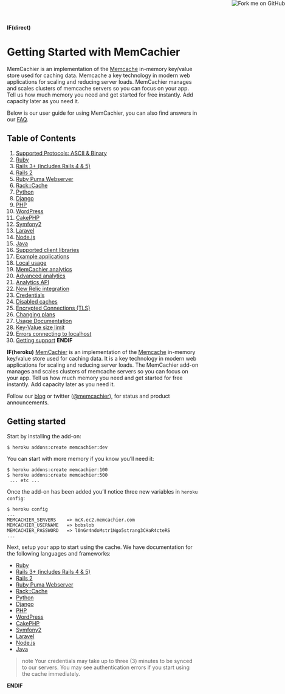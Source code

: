 **IF(direct)**
<a href="https://github.com/memcachier/docs"><img style="position: absolute; top: 0; right: 0; border: 0;" src="https://github-camo.global.ssl.fastly.net/e7bbb0521b397edbd5fe43e7f760759336b5e05f/68747470733a2f2f73332e616d617a6f6e6177732e636f6d2f6769746875622f726962626f6e732f666f726b6d655f72696768745f677265656e5f3030373230302e706e67" alt="Fork me on GitHub" data-canonical-src="https://s3.amazonaws.com/github/ribbons/forkme_right_green_007200.png"></a>

# Getting Started with MemCachier

MemCachier is an implementation of the
[Memcache](http://memcached.org) in-memory key/value store used for
caching data. Memcache a key technology in modern web applications for
scaling and reducing server loads. MemCachier manages and
scales clusters of memcache servers so you can focus on your app. Tell
us how much memory you need and get started for free instantly. Add
capacity later as you need it.

Below is our user guide for using MemCachier, you can also find answers
in our <a href="/faq">FAQ</a>.

## Table of Contents

1. [Supported Protocols: ASCII & Binary](#supported-protocols-ascii-binary)
2. [Ruby](#ruby)
3. [Rails 3+ (includes Rails 4 & 5)](#rails-3-includes-rails-4-5)
4. [Rails 2](#rails-2)
5. [Ruby Puma Webserver](#ruby-puma-webserver)
6. [Rack::Cache](#rails-rack-cache)
7. [Python](#python)
8. [Django](#django)
9. [PHP](#php)
10. [WordPress](#wordpress)
11. [CakePHP](#cakephp)
12. [Symfony2](#symfony2)
13. [Laravel](#laravel)
14. [Node.js](#node-js)
15. [Java](#java)
16. [Supported client libraries](#client-library-support)
17. [Example applications](#sample-applications)
18. [Local usage](#local-usage)
19. [MemCachier analytics](#memcachier-analytics)
20. [Advanced analytics](#advanced-analytics)
21. [Analytics API](#analytics-api)
22. [New Relic integration](#new-relic-integration)
23. [Credentials](#credentials)
24. [Disabled caches](#disabled-caches)
25. [Encrypted Connections (TLS)](#encrypted-connections-tls)
26. [Changing plans](#upgrading-and-downgrading)
27. [Usage Documentation](#using-memcachier)
28. [Key-Value size limit](#key-value-size-limit-1mb)
29. [Errors connecting to localhost](#errors-about-app-trying-to-connect-to-localhost)
30. [Getting support](#support)
**ENDIF**

**IF(heroku)**
[MemCachier](http://www.memcachier.com) is an implementation of the
[Memcache](http://memcached.org) in-memory key/value store used for
caching data. It is a key technology in modern web applications for
scaling and reducing server loads. The MemCachier add-on manages and
scales clusters of memcache servers so you can focus on your app. Tell
us how much memory you need and get started for free instantly. Add
capacity later as you need it.

Follow our [blog](http://blog.memcachier.com) or twitter
([@memcachier](http://twitter.com/MemCachier)), for status and product
announcements.

## Getting started

Start by installing the add-on:

```term
$ heroku addons:create memcachier:dev
```

You can start with more memory if you know you’ll need it:

```term
$ heroku addons:create memcachier:100
$ heroku addons:create memcachier:500
 ... etc ...
```

Once the add-on has been added you’ll notice three new variables in
`heroku config`:

```term
$ heroku config
...
MEMCACHIER_SERVERS    => mcX.ec2.memcachier.com
MEMCACHIER_USERNAME   => bobslob
MEMCACHIER_PASSWORD   => l0nGr4ndoMstr1Ngo5strang3CHaR4cteRS
...
```

Next, setup your app to start using the cache. We have documentation
for the following languages and frameworks:

* [Ruby](#ruby)
* [Rails 3+ (includes Rails 4 & 5)](#rails-3-includes-rails-4-5)
* [Rails 2](#rails-2)
* [Ruby Puma Webserver](#ruby-puma-webserver)
* [Rack::Cache](#rails-rack-cache)
* [Python](#python)
* [Django](#django)
* [PHP](#php)
* [WordPress](#wordpress)
* [CakePHP](#cakephp)
* [Symfony2](#symfony2)
* [Laravel](#laravel)
* [Node.js](#node-js)
* [Java](#java)

>note
>Your credentials may take up to three (3) minutes to
>be synced to our servers. You may see authentication errors if you
>start using the cache immediately.

**ENDIF**
